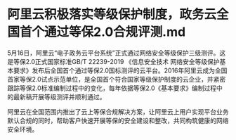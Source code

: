 # 阿里云积极落实等级保护制度，政务云全国首个通过等保2.0合规评测.md

5月16日，阿里云“电子政务云平台系统”正式通过网络安全等级保护三级测评。这是等保2.0正式国家标准GB/T 22239-2019 《信息安全技术 网络安全等级保护基本要求》发布后全国首个通过等保2.0国标测评的云平台。2016年阿里云成为全国首家等保2.0试点示范单位，是全国首个符合国家等级保护制度的云企业，并紧密跟踪等保2.0标准编制过程中的变化，每年依据等保2.0《基本要求》编制过程中的最新稿开展等级测评并顺利通过。

阿里云在全国范围内推出了云上等保合规解决方案，让阿里云上用户实现平台业务默认合规的同时，帮助客户快速开展等保的安全建设和整改，共同构筑健康的网络安全环境。
